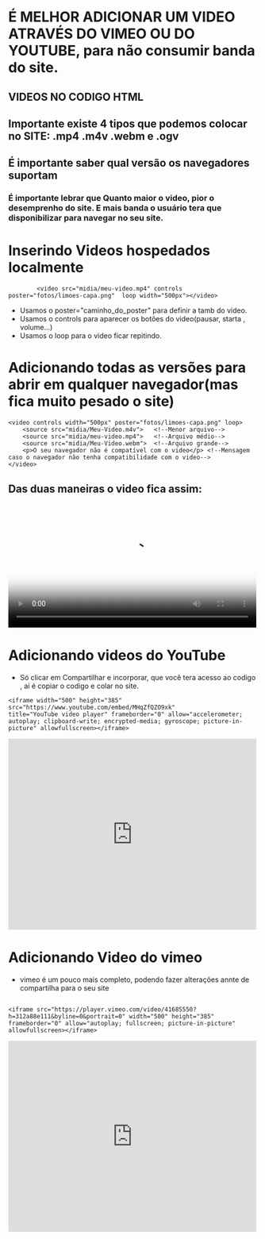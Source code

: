 #  É MELHOR ADICIONAR UM VIDEO ATRAVÉS DO VIMEO OU DO YOUTUBE, para não consumir banda do site.
## VIDEOS NO CODIGO HTML
## Importante existe 4 tipos que podemos colocar no SITE: .mp4 .m4v  .webm e .ogv
## É importante saber qual versão os navegadores suportam 
### É importante lebrar que Quanto maior o video, pior o desemprenho do site. E mais banda o usuário tera que disponibilizar para navegar no seu site.
    
  
 #   Inserindo Videos hospedados localmente
```
        <video src="midia/meu-video.mp4" controls poster="fotos/limoes-capa.png"  loop width="500px"></video>
```
- Usamos o poster="caminho_do_poster"   para definir a tamb do video.
- Usamos o controls  para aparecer os botões do video(pausar, starta , volume...)
- Usamos o loop para o video ficar repitindo.

# Adicionando todas as versões para abrir em qualquer navegador(mas fica muito pesado o site)
```
<video controls width="500px" poster="fotos/limoes-capa.png" loop>
    <source src="midia/Meu-Video.m4v">   <!--Menor arquivo-->
    <source src="midia/meu-video.mp4">   <!--Arquivo médio-->
    <source src="midia/Meu-Video.webm">  <!--Arquivo grande-->
    <p>O seu navegador não é compatível com o video</p> <!--Mensagem caso o navegador não tenha compatibilidade com o video-->
</video>

```
## Das duas maneiras o video fica assim:
<video controls width="500px" poster="fotos/limoes-capa.png" loop>
    <source src="midia/Meu-Video.m4v">   <!--Menor arquivo-->
    <source src="midia/meu-video.mp4">   <!--Arquivo médio-->
    <source src="midia/Meu-Video.webm">  <!--Arquivo grande-->
    <p>O seu navegador não é compatível com o video</p> <!--Mensagem caso o navegador não tenha compatibilidade com o video-->
</video>

# Adicionando videos do YouTube
- Só clicar em Compartilhar e incorporar, que você tera acesso ao codigo , ai é copiar o codigo e colar no site.
```
<iframe width="500" height="385" src="https://www.youtube.com/embed/MHqZfQZO9xk"
title="YouTube video player" frameborder="0" allow="accelerometer; autoplay; clipboard-write; encrypted-media; gyroscope; picture-in-picture" allowfullscreen></iframe>

```
<iframe width="500" height="385" src="https://www.youtube.com/embed/MHqZfQZO9xk"
title="YouTube video player" frameborder="0" allow="accelerometer; autoplay; clipboard-write; encrypted-media; gyroscope; picture-in-picture" allowfullscreen></iframe>


# Adicionando Video do vimeo
- vimeo é um pouco mais completo, podendo fazer alterações annte de compartilha para o seu site 
```incolr

<iframe src="https://player.vimeo.com/video/41685550?h=312a88e111&byline=0&portrait=0" width="500" height="385" frameborder="0" allow="autoplay; fullscreen; picture-in-picture" allowfullscreen></iframe>

```
<iframe src="https://player.vimeo.com/video/41685550?h=312a88e111&byline=0&portrait=0" width="500" height="385" frameborder="0" allow="autoplay; fullscreen; picture-in-picture" allowfullscreen></iframe>
